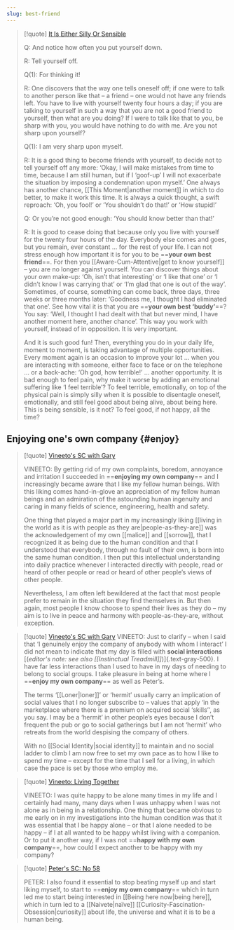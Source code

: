 ```yaml
---
slug: best-friend
---
```


> [!quote] [It Is Either Silly Or Sensible](http://www.actualfreedom.com.au/richard/audiotapeddialogues/sillyorsensible.htm)
> 
> Q: And notice how often you put yourself down.
> 
> R: Tell yourself off.
> 
> Q(1): For thinking it!
> 
> R: One discovers that the way one tells oneself off; if one were to talk to another person like that – a friend – one would not have any friends left. You have to live with yourself twenty four hours a day; if you are talking to yourself in such a way that you are not a good friend to yourself, then what are you doing? If I were to talk like that to you, be sharp with you, you would have nothing to do with me. Are you not sharp upon yourself?
> 
> Q(1): I am very sharp upon myself.
> 
> R: It is a good thing to become friends with yourself, to decide not to tell yourself off any more: ‘Okay, I will make mistakes from time to time, because I am still human, but if I ‘goof-up’ I will not exacerbate the situation by imposing a condemnation upon myself.’ One always has another chance, [[This Moment|another moment]] in which to do better, to make it work this time. It is always a quick thought, a swift reproach: ‘Oh, you fool!’ or ‘You shouldn’t do that!’ or ‘How stupid!’
> 
> Q: Or you’re not good enough: ‘You should know better than that!’
> 
> R: It is good to cease doing that because only you live with yourself for the twenty four hours of the day. Everybody else comes and goes, but you remain, ever constant ... for the rest of your life. I can not stress enough how important it is for you to be ==**your own best friend**==. For then you [[Aware-Cum-Attentive|get to know yourself]] – you are no longer against yourself. You can discover things about your own make-up: ‘Oh, isn’t that interesting’ or ‘I like that one’ or ‘I didn’t know I was carrying that’ or ‘I’m glad that one is out of the way’. Sometimes, of course, something can come back, three days, three weeks or three months later: ‘Goodness me, I thought I had eliminated that one’. See how vital it is that you are ==**your own best ‘buddy’**==? You say: ‘Well, I thought I had dealt with that but never mind, I have another moment here, another chance’. This way you work with yourself, instead of in opposition. It is very important.
> 
> And it is such good fun! Then, everything you do in your daily life, moment to moment, is taking advantage of multiple opportunities. Every moment again is an occasion to improve your lot ... when you are interacting with someone, either face to face or on the telephone ... or a back-ache: ‘Oh god, how terrible!’ ... another opportunity. It is bad enough to feel pain, why make it worse by adding an emotional suffering like ‘I feel terrible’? To feel terrible, emotionally, on top of the physical pain is simply silly when it is possible to disentagle oneself, emotionally, and still feel good about being alive, about being here. This is being sensible, is it not? To feel good, if not happy, all the time?

## Enjoying one's own company {#enjoy}

> [!quote] [Vineeto's SC with Gary](http://www.actualfreedom.com.au/actualism/vineeto/list-af/gary-g.htm)
> 
> VINEETO: By getting rid of my own complaints, boredom, annoyance and irritation I succeeded in ==**enjoying my own company**== and I increasingly became aware that I like my fellow human beings. With this liking comes hand-in-glove an appreciation of my fellow human beings and an admiration of the astounding human ingenuity and caring in many fields of science, engineering, health and safety.
> 
> One thing that played a major part in my increasingly liking [[living in the world as it is with people as they are|people-as-they-are]] was the acknowledgement of my own [[malice]] and [[sorrow]], that I recognized it as being due to the human condition and that I understood that everybody, through no fault of their own, is born into the same human condition. I then put this intellectual understanding into daily practice whenever I interacted directly with people, read or heard of other people or read or heard of other people’s views of other people.
> 
> Nevertheless, I am often left bewildered at the fact that most people prefer to remain in the situation they find themselves in. But then again, most people I know choose to spend their lives as they do – my aim is to live in peace and harmony with people-as-they-are, without exception.


> [!quote] [Vineeto's SC with Gary](http://www.actualfreedom.com.au/actualism/vineeto/list-af/gary-g.htm)
> VINEETO: Just to clarify – when I said that ‘I genuinely enjoy the company of anybody with whom I interact’ I did not mean to indicate that my day is filled with **social interactions** [(*editor's note: see also [[Instinctual Treadmill]]*)]{.text-gray-500}. I have far less interactions than I used to have in my days of needing to belong to social groups. I take pleasure in being at home where I ==**enjoy my own company**== as well as Peter’s.
> 
> The terms ‘[[Loner|loner]]’ or ‘hermit’ usually carry an implication of social values that I no longer subscribe to – values that apply ‘in the marketplace where there is a premium on acquired social ‘skills’’, as you say. I may be a ‘hermit’ in other people’s eyes because I don’t frequent the pub or go to social gatherings but I am not ‘hermit’ who retreats from the world despising the company of others.
> 
> With no [[Social Identity|social identity]] to maintain and no social ladder to climb I am now free to set my own pace as to how I like to spend my time – except for the time that I sell for a living, in which case the pace is set by those who employ me.

> [!quote] [Vineeto: Living Together](http://www.actualfreedom.com.au/actualism/vineeto/selected-correspondence/corr-livingtogether.htm)
> 
> VINEETO: I was quite happy to be alone many times in my life and I certainly had many, many days when I was unhappy when I was not alone as in being in a relationship. One thing that became obvious to me early on in my investigations into the human condition was that it was essential that I be happy alone – or that I alone needed to be happy – if I at all wanted to be happy whilst living with a companion. Or to put it another way, if I was not ==**happy with my own company**==, how could I expect another to be happy with my company?


> [!quote] [Peter's SC: No 58](http://www.actualfreedom.com.au/actualism/peter/list-af/corr58a.htm)
> 
> PETER: I also found it essential to stop beating myself up and start liking myself, to start to ==**enjoy my own company**== which in turn led me to start being interested in [[Being here now|being here]], which in turn led to a [[Naivete|naïve]] [[Curiosity-Fascination-Obsession|curiosity]] about life, the universe and what it is to be a human being.
> 